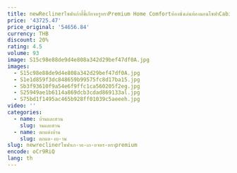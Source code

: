 ```yaml
---
title: newReclinerโซฟาเก้าอี้ขี้เกียจหรูหราPremium Home Comfortห้องนั่งเล่นห้องนอนโซฟาCabin
price: '43725.47'
price_original: '54656.84'
currency: THB
discount: 20%
rating: 4.5
volume: 93
image: S15c98e88de9d4e808a342d29bef47df0A.jpg
images:
  - S15c98e88de9d4e808a342d29bef47df0A.jpg
  - S1e1d859f3dc848659b99575fc8d17ba15.jpg
  - Sb3f93610f9a54e6f9ffc1ca560205f2eg.jpg
  - S25949ae1b6114a869dcb3cdad869133al.jpg
  - S75bd1f1495ac465b928ff01039c5aeeeh.jpg
video: ''
categories:
  - name: บ้านและสวน
    slug: านและสวน
  - name: ตกแต่งบ้าน
    slug: ตกแต-งบ-าน
slug: newreclinerโซฟาเก-าอ-เก-ยจหร-หราpremium
encode: oCr9RiQ
lang: th
---
```

  